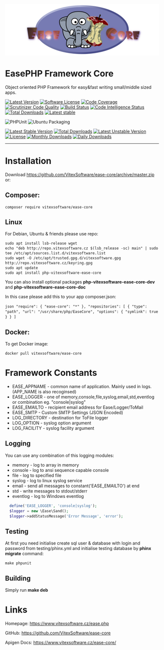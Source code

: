 ![EasePHP Framework Logo](ease-core-social-preview.png?raw=true "Project Logo")

EasePHP Framework Core
======================

Object oriented PHP Framework for easy&fast writing small/middle sized apps.

[![Latest Version](https://img.shields.io/github/release/VitexSoftware/ease-core.svg?style=flat-square)](https://github.com/VitexSoftware/ease-core/releases)
[![Software License](https://img.shields.io/badge/license-MIT-brightgreen.svg?style=flat-square)](https://github.com/VitexSoftware/ease-core/blob/master/LICENSE)
[![Code Coverage](https://scrutinizer-ci.com/g/VitexSoftware/ease-core/badges/coverage.png?b=master)](https://scrutinizer-ci.com/g/VitexSoftware/ease-core/?branch=master)
[![Scrutinizer Code Quality](https://scrutinizer-ci.com/g/VitexSoftware/ease-core/badges/quality-score.png?b=master)](https://scrutinizer-ci.com/g/VitexSoftware/ease-core/?branch=master)
[![Build Status](https://scrutinizer-ci.com/g/VitexSoftware/ease-core/badges/build.png?b=master)](https://scrutinizer-ci.com/g/VitexSoftware/ease-core/build-status/master)
[![Code Intelligence Status](https://scrutinizer-ci.com/g/VitexSoftware/ease-core/badges/code-intelligence.svg?b=master)](https://scrutinizer-ci.com/code-intelligence)
[![Total Downloads](https://img.shields.io/packagist/dt/vitexsoftware/ease-core.svg?style=flat-square)](https://packagist.org/packages/vitexsoftware/ease-core)
[![Latest stable](https://img.shields.io/packagist/v/vitexsoftware/ease-core.svg?style=flat-square)](https://packagist.org/packages/vitexsoftware/ease-core)

![PHPUnit](https://github.com/VitexSoftware/php-ease-core/workflows/PHPUnit/badge.svg)
![Ubuntu Packaging](https://github.com/VitexSoftware/php-ease-core/workflows/Ubuntu%20Packaging/badge.svg)

[![Latest Stable Version](https://poser.pugx.org/vitexsoftware/ease-core/v/stable)](https://packagist.org/packages/vitexsoftware/ease-core)
[![Total Downloads](https://poser.pugx.org/vitexsoftware/ease-core/downloads)](https://packagist.org/packages/vitexsoftware/ease-core)
[![Latest Unstable Version](https://poser.pugx.org/vitexsoftware/ease-core/v/unstable)](https://packagist.org/packages/vitexsoftware/ease-core)
[![License](https://poser.pugx.org/vitexsoftware/ease-core/license)](https://packagist.org/packages/vitexsoftware/ease-core)
[![Monthly Downloads](https://poser.pugx.org/vitexsoftware/ease-core/d/monthly)](https://packagist.org/packages/vitexsoftware/ease-core)
[![Daily Downloads](https://poser.pugx.org/vitexsoftware/ease-core/d/daily)](https://packagist.org/packages/vitexsoftware/ease-core)


---

Installation
============

Download https://github.com/VitexSoftware/ease-core/archive/master.zip or:

Composer:
---------
    composer require vitexsoftware/ease-core

Linux
-----

For Debian, Ubuntu & friends please use repo:

```shell
sudo apt install lsb-release wget
echo "deb http://repo.vitexsoftware.cz $(lsb_release -sc) main" | sudo tee /etc/apt/sources.list.d/vitexsoftware.list
sudo wget -O /etc/apt/trusted.gpg.d/vitexsoftware.gpg http://repo.vitexsoftware.cz/keyring.gpg
sudo apt update
sudo apt install php-vitexsoftware-ease-core 
````

You can also install optional packages **php-vitexsoftware-ease-core-dev** and **php-vitexsoftware-ease-core-doc**

In this case please add this to your app composer.json:

``json
    "require": {
        "ease-core": "*"
    },
    "repositories": [
        {
            "type": "path",
            "url": "/usr/share/php/EaseCore",
            "options": {
                "symlink": true
            }
        }
    ]
``


Docker:
-------

To get Docker image:

    docker pull vitexsoftware/ease-core


Framework Constants
===================

  * EASE_APPNAME  - common name of application. Mainly used in logs. (APP_NAME is also recoginsed)
  * EASE_LOGGER   - one of memory,console,file,syslog,email,std,eventlog or combination eg. "console|syslog"
  * EASE_EMAILTO  - recipient email address for Ease/Logger/ToMail
  * EASE_SMTP     - Custom SMTP Settings (JSON Encoded) 
  * LOG_DIRECTORY - destination for ToFile logger
  * LOG_OPTION    - syslog option argument
  * LOG_FACILITY  - syslog facility argument


  
Logging
-------

 You can use any combination of this logging modules:

   * memory     - log to array in memory
   * console    - log to ansi sequence capable console
   * file       - log to specified file
   * syslog     - log to linux syslog service
   * email      - send all messages to constant('EASE_EMAILTO') at end
   * std        - write messages to stdout/stderr
   * eventlog   - log to Windows eventlog 

  ```php
    define('EASE_LOGGER', 'console|syslog');
    $logger = new \Ease\Sand();
    $logger->addStatusMessage('Error Message', 'error');
  ```


Testing
-------

At first you need initialise create sql user & database with login and password 
from testing/phinx.yml and initialise testing database by **phinx migrate** 
command:

```
make phpunit
```

Building
--------

Simply run **make deb**

Links
=====

Homepage: https://www.vitexsoftware.cz/ease.php

GitHub: https://github.com/VitexSoftware/ease-core

Apigen Docs: https://www.vitexsoftware.cz/ease-core/
